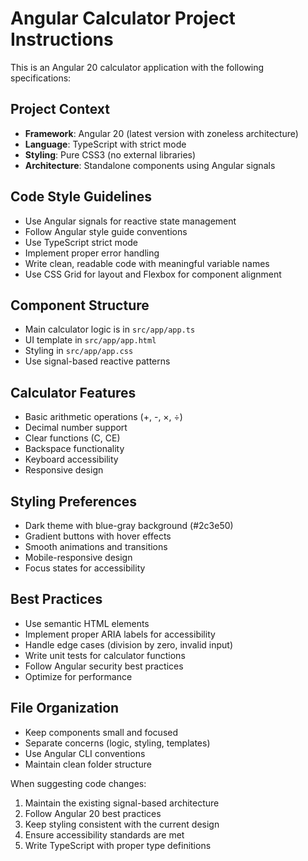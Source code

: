<!-- Use this file to provide workspace-specific custom instructions to Copilot. For more details, visit https://code.visualstudio.com/docs/copilot/copilot-customization#_use-a-githubcopilotinstructionsmd-file -->

# Angular Calculator Project Instructions

This is an Angular 20 calculator application with the following specifications:

## Project Context
- **Framework**: Angular 20 (latest version with zoneless architecture)
- **Language**: TypeScript with strict mode
- **Styling**: Pure CSS3 (no external libraries)
- **Architecture**: Standalone components using Angular signals

## Code Style Guidelines
- Use Angular signals for reactive state management
- Follow Angular style guide conventions
- Use TypeScript strict mode
- Implement proper error handling
- Write clean, readable code with meaningful variable names
- Use CSS Grid for layout and Flexbox for component alignment

## Component Structure
- Main calculator logic is in `src/app/app.ts`
- UI template in `src/app/app.html`
- Styling in `src/app/app.css`
- Use signal-based reactive patterns

## Calculator Features
- Basic arithmetic operations (+, -, ×, ÷)
- Decimal number support
- Clear functions (C, CE)
- Backspace functionality
- Keyboard accessibility
- Responsive design

## Styling Preferences
- Dark theme with blue-gray background (#2c3e50)
- Gradient buttons with hover effects
- Smooth animations and transitions
- Mobile-responsive design
- Focus states for accessibility

## Best Practices
- Use semantic HTML elements
- Implement proper ARIA labels for accessibility
- Handle edge cases (division by zero, invalid input)
- Write unit tests for calculator functions
- Follow Angular security best practices
- Optimize for performance

## File Organization
- Keep components small and focused
- Separate concerns (logic, styling, templates)
- Use Angular CLI conventions
- Maintain clean folder structure

When suggesting code changes:
1. Maintain the existing signal-based architecture
2. Follow Angular 20 best practices
3. Keep styling consistent with the current design
4. Ensure accessibility standards are met
5. Write TypeScript with proper type definitions
